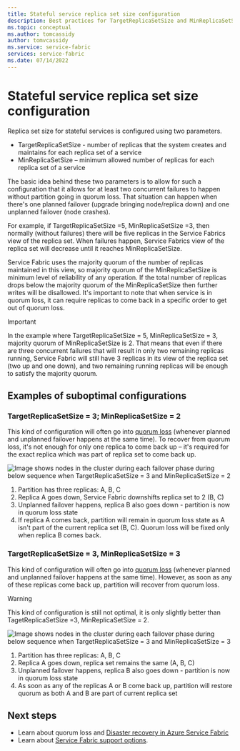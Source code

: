 ```yaml
---
title: Stateful service replica set size configuration
description: Best practices for TargetReplicaSetSize and MinReplicaSetSize configuration
ms.topic: conceptual
ms.author: tomcassidy
author: tomvcassidy
ms.service: service-fabric
services: service-fabric
ms.date: 07/14/2022
---
```


# Stateful service replica set size configuration

Replica set size for stateful services is configured using two parameters.

* TargetReplicaSetSize - number of replicas that the system creates and maintains for each replica set of a service
* MinReplicaSetSize – minimum allowed number of replicas for each replica set of a service

The basic idea behind these two parameters is to allow for such a configuration that it allows for at least two concurrent failures to happen without partition going in quorum loss. That situation can happen when there's one planned failover (upgrade bringing node/replica down) and one unplanned failover (node crashes).

For example, if TargetReplicaSetSize =5, MinReplicaSetSize =3, then normally (without failures) there will be five replicas in the Service Fabrics view of the replica set. When failures happen, Service Fabrics view of the replica set will decrease until it reaches MinReplicaSetSize.

Service Fabric uses the majority quorum of the number of replicas maintained in this view, so majority quorum of the MinReplicaSetSize is minimum level of reliability of any operation. If the total number of replicas drops below the majority quorum of the MinReplicaSetSize then further writes will be disallowed. It's important to note that when service is in quorum loss, it can require replicas to come back in a specific order to get out of quorum loss. 

>[!IMPORTANT]
>In the example where TargetReplicaSetSize = 5, MinReplicaSetSize = 3, majority quorum of MinReplicaSetSize is 2. That means that even if there are three concurrent failures that will result in only two remaining replicas running, Service Fabric will still have 3 replicas in its view of the replica set (two up and one down), and two remaining running replicas will be enough to satisfy the majority quorum.

## Examples of suboptimal configurations

### TargetReplicaSetSize = 3; MinReplicaSetSize = 2
This kind of configuration will often go into [quorum loss](service-fabric-disaster-recovery.md#stateful-services) (whenever planned and unplanned failover happens at the same time). To recover from quorum loss, it's not enough for only one replica to come back up – it's required for the exact replica which was part of replica set to come back up.

![Image shows nodes in the cluster during each failover phase during below sequence when TargetReplicaSetSize = 3 and MinReplicaSetSize = 2](media/service-fabric-best-practices/service-fabric-best-practices-target-3-minimum-2-replica-set-size.png)
1.	Partition has three replicas: A, B, C
2.	Replica A goes down, Service Fabric downshifts replica set to 2 (B, C)
3.	Unplanned failover happens, replica B also goes down - partition is now in quorum loss state
4.	If replica A comes back, partition will remain in quorum loss state as A isn't part of the current replica set (B, C). Quorum loss will be fixed only when replica B comes back.

### TargetReplicaSetSize = 3, MinReplicaSetSize = 3
This kind of configuration will often go into [quorum loss](service-fabric-disaster-recovery.md#stateful-services) (whenever planned and unplanned failover happens at the same time). However, as soon as any of these replicas come back up, partition will recover from quorum loss. 
> [!WARNING]
>This kind of configuration is still not optimal, it is only slightly better than TagetReplicaSetSize =3, MinReplicaSetSize = 2.

![Image shows nodes in the cluster during each failover phase during below sequence  when TargetReplicaSetSize = 3 and MinReplicaSetSize = 3](media/service-fabric-best-practices/service-fabric-best-practices-target-3-minimum-3-replica-set-size.png)
1.	Partition has three replicas: A, B, C
2.	Replica A goes down, replica set remains the same (A, B, C)
3.	Unplanned failover happens, replica B also goes down - partition is now in quorum loss state
4.	As soon as any of the replicas A or B come back up, partition will restore quorum as both A and B are part of current replica set



## Next steps

* Learn about quorum loss and [Disaster recovery in Azure Service Fabric](service-fabric-disaster-recovery.md#stateful-services)
* Learn about [Service Fabric support options](service-fabric-support.md).


[image1]: media/service-fabric-best-practices/service-fabric-best-practices-target-3-minimum-2-replica-set-size.png
[image2]: media/service-fabric-best-practices/service-fabric-best-practices-target-3-minimum-3-replica-set-size.png
